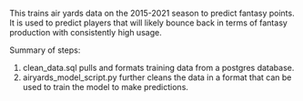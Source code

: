 This trains air yards data on the 2015-2021 season to predict fantasy points. It is used to predict players that will likely bounce back in terms of fantasy production with consistently high usage.

Summary of steps:
1. clean_data.sql pulls and formats training data from a postgres database. 
2. airyards_model_script.py further cleans the data in a format that can be used to train the model to make predictions.